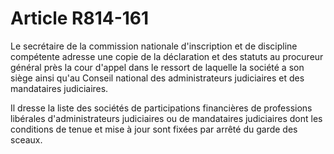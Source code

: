# Article R814-161

Le secrétaire de la commission nationale d'inscription et de discipline compétente adresse une copie de la déclaration et des statuts au procureur général près la cour d'appel dans le ressort de laquelle la société a son siège ainsi qu'au Conseil national des administrateurs judiciaires et des mandataires judiciaires.

Il dresse la liste des sociétés de participations financières de professions libérales d'administrateurs judiciaires ou de mandataires judiciaires dont les conditions de tenue et mise à jour sont fixées par arrêté du garde des sceaux.

